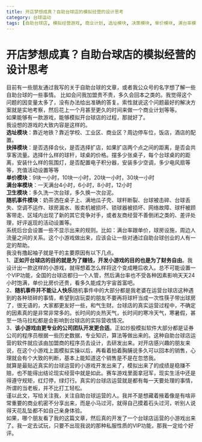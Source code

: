 ```yaml
---
title: 开店梦想成真？自助台球店的模拟经营的设计思考
category: 台球运动
tags: [自助台球店, 模拟经营游戏, 商业计划, 选址模块, 决策模块, 单价模块, 满台率模块, 卫生模块, 随机事件模块]
---
```

# 开店梦想成真？自助台球店的模拟经营的设计思考

目前有一些朋友通过我写的关于自助台球的文章，或者我公众号的名字想了解一些自助台球的一些事情。 
比如会问我加盟贵不贵，多久会回本之类的。我觉得这个问题的因变量太多了，没有办法给出准确的答复。索性就说这个问题最好的解决方案就是实地考察，然后花上一个月甚至更久的时间来做一个商业计划等等。  
如果能够有一款游戏，能够模拟开台球店的过程，那就好了。  
我设想的游戏的大致内容是这样的。  
**选址模块**：靠近地铁？靠近学校、工业区、商业区？周边停车位，饭店，酒店的配置。  
**抉择模块**：是否选择合伙，是否选择扩店，如果扩店两个点之间的距离，是否会共享客流量。选择什么样的球杆，球桌的价格。摆多少张桌子，每个台球桌的的距离，安装什么样的氛围灯，是否配置电子积分器，安装多少空调，多少电风扇等等，充值活动设置等等  
**单价模块**：9块一小时，10块一小时，20块一小时，30块一小时  
**满台率模块**：一天满台4小时，6小时，8小时，12小时  
**卫生模块**：多久洗一次台球，多久换一次台泥。  
**随机事件模块**：奶茶洒在桌子上、满地瓜子壳、球杆断裂、台球被击碎、台球丢失、空调不运作、球房漏水、贩卖机被损坏、锁球器被损坏、网络故障、球杆被顾客带走、区域内出现了新的其它竞争对手，或者友商经营不善倒闭之类的、差评处理，好评返现的活动设置等。  
系统后台会设置一些不显示出来的规则。比如：满台率跟单价，球房设施，周边人流量之间的关系。这个小游戏做出来，应该会让一些对通过自助台球创业的人有一定的帮助。  
我没有撸起袖子就是干的主要原因有以下几点。  
1、**正如开台球店的目的就是为了赚钱，开发小游戏的目的也是为了财务自由**。我设计出一款这样的小游戏，就得想着怎么样将这个变成睡后收入。总不可能设置一个VIP功能，全国的台球店都归一个人管，然后满台率也不受各种因素影响天天24小时饱满，单价比房价还贵，看多久能成为宇宙首富吧。  
2、**随机事件并不能让人快乐**随机事件中的大部分都是我老婆在运营台球店这种遇到的各种琐碎的事情，希望到店玩耍的朋友不要再将球杆当成一次性筷子带出球房了，很无语的，大家都更友好一些，和气生财。台球店的真实运营过程中，不确定的因素真的是非常非常多的。长时间的炎热天气，长时间的寒冷天气，寒暑假，甚至一场马拉松都是会影响到台球店的实际营收情况。  
3、**该小游戏由更专业的公司团队开发更合适**。正如炒股模拟软件大部分都是证券公司的程序员根据一些历史数据，专业知识，算法等做出来的。这种自助台球店运营的软件就应该由加盟商的程序员去设计，去研发出来。对开店感兴趣的朋友来说，在这个小游戏上面模拟实操以后，再看着拍着胸脯说多久可以回本的销售，心理就会有个大致的判断，基本上能知道这个销售是不是在忽悠我。  
就算是最贴近真实的台球运营的小游戏开发出来了，模拟出来了的成绩是稳赚不赔，也不能得出结论现实经营中就是如此。赛车游戏里面拿冠军，现实生活中还是得遵守规矩，红灯停，绿灯行。真实的台球店运营就是都有每一天要处理的事情，所谓的当老板，并不比打工轻松。  
谨以此文，写给关注我，关注自助台球运营的人。我并不是想藏着掖着像是有啥非常重要的商业机密不分享出来，而是小马过河，就得自己摸着石头过河，听别人说得天花乱坠都不如自己亲身体验。  
如果，哪个朋友看了我的这篇文章，然后真的开发了一个台球店运营的小游戏出来了。我一定去试玩，只要不出现我说的那种私服性质的VIP功能，那我一定给个好评。